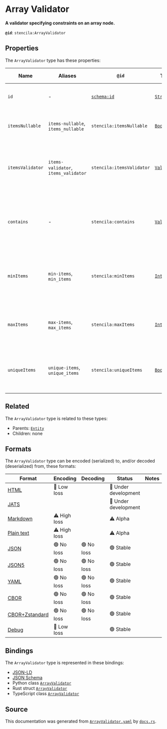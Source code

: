 # Array Validator

**A validator specifying constraints on an array node.**

**`@id`**: `stencila:ArrayValidator`

## Properties

The `ArrayValidator` type has these properties:

| Name             | Aliases                              | `@id`                                | Type                                                                                                  | Description                                                                                 | Inherited from                                                                                   |
| ---------------- | ------------------------------------ | ------------------------------------ | ----------------------------------------------------------------------------------------------------- | ------------------------------------------------------------------------------------------- | ------------------------------------------------------------------------------------------------ |
| `id`             | -                                    | [`schema:id`](https://schema.org/id) | [`String`](https://github.com/stencila/stencila/blob/main/docs/reference/schema/data/string.md)       | The identifier for this item.                                                               | [`Entity`](https://github.com/stencila/stencila/blob/main/docs/reference/schema/other/entity.md) |
| `itemsNullable`  | `items-nullable`, `items_nullable`   | `stencila:itemsNullable`             | [`Boolean`](https://github.com/stencila/stencila/blob/main/docs/reference/schema/data/boolean.md)     | Whether items can have the value `Node::Null`                                               | -                                                                                                |
| `itemsValidator` | `items-validator`, `items_validator` | `stencila:itemsValidator`            | [`Validator`](https://github.com/stencila/stencila/blob/main/docs/reference/schema/data/validator.md) | Another validator node specifying the constraints on all items in the array.                | -                                                                                                |
| `contains`       | -                                    | `stencila:contains`                  | [`Validator`](https://github.com/stencila/stencila/blob/main/docs/reference/schema/data/validator.md) | An array node is valid if at least one of its items is valid against the `contains` schema. | -                                                                                                |
| `minItems`       | `min-items`, `min_items`             | `stencila:minItems`                  | [`Integer`](https://github.com/stencila/stencila/blob/main/docs/reference/schema/data/integer.md)     | An array node is valid if its size is greater than, or equal to, this value.                | -                                                                                                |
| `maxItems`       | `max-items`, `max_items`             | `stencila:maxItems`                  | [`Integer`](https://github.com/stencila/stencila/blob/main/docs/reference/schema/data/integer.md)     | An array node is valid if its size is less than, or equal to, this value.                   | -                                                                                                |
| `uniqueItems`    | `unique-items`, `unique_items`       | `stencila:uniqueItems`               | [`Boolean`](https://github.com/stencila/stencila/blob/main/docs/reference/schema/data/boolean.md)     | A flag to indicate that each value in the array should be unique.                           | -                                                                                                |

## Related

The `ArrayValidator` type is related to these types:

- Parents: [`Entity`](https://github.com/stencila/stencila/blob/main/docs/reference/schema/other/entity.md)
- Children: none

## Formats

The `ArrayValidator` type can be encoded (serialized) to, and/or decoded (deserialized) from, these formats:

| Format                                                                                             | Encoding         | Decoding     | Status                 | Notes |
| -------------------------------------------------------------------------------------------------- | ---------------- | ------------ | ---------------------- | ----- |
| [HTML](https://github.com/stencila/stencila/blob/main/docs/reference/formats/html.md)              | 🔷 Low loss       |              | 🚧 Under development    |       |
| [JATS](https://github.com/stencila/stencila/blob/main/docs/reference/formats/jats.md)              |                  |              | 🚧 Under development    |       |
| [Markdown](https://github.com/stencila/stencila/blob/main/docs/reference/formats/markdown.md)      | ⚠️ High loss     |              | ⚠️ Alpha               |       |
| [Plain text](https://github.com/stencila/stencila/blob/main/docs/reference/formats/text.md)        | ⚠️ High loss     |              | ⚠️ Alpha               |       |
| [JSON](https://github.com/stencila/stencila/blob/main/docs/reference/formats/json.md)              | 🟢 No loss        | 🟢 No loss    | 🟢 Stable               |       |
| [JSON5](https://github.com/stencila/stencila/blob/main/docs/reference/formats/json5.md)            | 🟢 No loss        | 🟢 No loss    | 🟢 Stable               |       |
| [YAML](https://github.com/stencila/stencila/blob/main/docs/reference/formats/yaml.md)              | 🟢 No loss        | 🟢 No loss    | 🟢 Stable               |       |
| [CBOR](https://github.com/stencila/stencila/blob/main/docs/reference/formats/cbor.md)              | 🟢 No loss        | 🟢 No loss    | 🟢 Stable               |       |
| [CBOR+Zstandard](https://github.com/stencila/stencila/blob/main/docs/reference/formats/cborzst.md) | 🟢 No loss        | 🟢 No loss    | 🟢 Stable               |       |
| [Debug](https://github.com/stencila/stencila/blob/main/docs/reference/formats/debug.md)            | 🔷 Low loss       |              | 🟢 Stable               |       |

## Bindings

The `ArrayValidator` type is represented in these bindings:

- [JSON-LD](https://stencila.dev/ArrayValidator.jsonld)
- [JSON Schema](https://stencila.dev/ArrayValidator.schema.json)
- Python class [`ArrayValidator`](https://github.com/stencila/stencila/blob/main/python/python/stencila/types/array_validator.py)
- Rust struct [`ArrayValidator`](https://github.com/stencila/stencila/blob/main/rust/schema/src/types/array_validator.rs)
- TypeScript class [`ArrayValidator`](https://github.com/stencila/stencila/blob/main/typescript/src/types/ArrayValidator.ts)

## Source

This documentation was generated from [`ArrayValidator.yaml`](https://github.com/stencila/stencila/blob/main/schema/ArrayValidator.yaml) by [`docs.rs`](https://github.com/stencila/stencila/blob/main/rust/schema-gen/src/docs.rs).